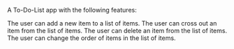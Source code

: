 A To-Do-List app with the following features:

The user can add a new item to a list of items.
The user can cross out an item from the list of items.
The user can delete an item from the list of items.
The user can change the order of items in the list of items.
